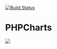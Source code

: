 [![Build Status](https://travis-ci.org/laniger/PHPCharts.svg?branch=master)](https://travis-ci.org/laniger/PHPCharts)

# PHPCharts

<img src="https://travis-ci.org/joshavg/PHPCharts.svg?branch=master">
